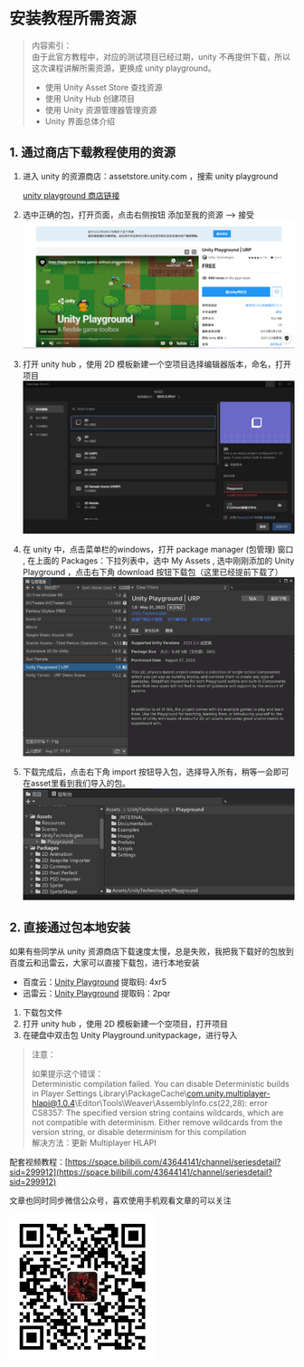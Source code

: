 # 安装教程所需资源

> 内容索引：  
> 由于此官方教程中，对应的测试项目已经过期，unity 不再提供下载，所以这次课程讲解所需资源，更换成 unity playground。
>
> - 使用 Unity Asset Store 查找资源
> - 使用 Unity Hub 创建项目
> - 使用 Unity 资源管理器管理资源
> - Unity 界面总体介绍

## 1. 通过商店下载教程使用的资源

1. 进入 unity 的资源商店：assetstore.unity.com ，搜索 unity playground

   [unity playground 商店链接](https://assetstore.unity.com/packages/essentials/tutorial-projects/unity-playground-109917)

2. 选中正确的包，打开页面，点击右侧按钮 添加至我的资源 --> 接受
   ![](../imgs/0827/image.png)

3. 打开 unity hub ，使用 2D 模板新建一个空项目选择编辑器版本，命名，打开项目
   ![](../imgs/0827/image%20(1).png)

4. 在 unity 中，点击菜单栏的windows，打开 package manager (包管理) 窗口 , 在上面的 Packages：下拉列表中，选中 My Assets , 选中刚刚添加的 Unity Playground ，点击右下角 download 按钮下载包（这里已经提前下载了）
   ![](../imgs/0827/image%20(2).png)

5. 下载完成后，点击右下角 import 按钮导入包，选择导入所有，稍等一会即可在asset里看到我们导入的包。
   ![](../imgs/0827/image%20(3).png)

## 2. 直接通过包本地安装

如果有些同学从 unity 资源商店下载速度太慢，总是失败，我把我下载好的包放到百度云和迅雷云，大家可以直接下载包，进行本地安装

- 百度云：[Unity Playground](https://pan.baidu.com/s/1zn47C9WaCwbXovDy5SZxkQ) 提取码: 4xr5
- 迅雷云：[Unity Playground](https://pan.xunlei.com/s/VMjO4SYupAn7cvjTUa-TNrtvA1) 提取码：2pqr

1. 下载包文件
2. 打开 unity hub ，使用 2D 模板新建一个空项目，打开项目
3. 在硬盘中双击包 Unity Playground.unitypackage，进行导入

> 注意：
>
> 如果提示这个错误：  
> Deterministic compilation failed. You can disable Deterministic builds in Player Settings
> Library\PackageCache\com.unity.multiplayer-hlapi@1.0.4\Editor\Tools\Weaver\AssemblyInfo.cs(22,28): error CS8357: The specified version string contains wildcards, which are not compatible with determinism. Either remove wildcards from the version string, or disable determinism for this compilation  
> 解决方法：更新 Multiplayer HLAPI

配套视频教程：[https://space.bilibili.com/43644141/channel/seriesdetail?sid=299912](https://space.bilibili.com/43644141/channel/seriesdetail?sid=299912)

文章也同时同步微信公众号，喜欢使用手机观看文章的可以关注

![](../../imgs/微信公众号二维码.jpg)
